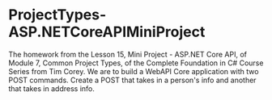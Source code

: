 # ProjectTypes-ASP.NETCoreAPIMiniProject
The homework from the Lesson 15, Mini Project - ASP.NET Core API, of Module 7, Common Project Types, of the Complete Foundation in C# Course Series from Tim Corey. We are to build a WebAPI Core application with two POST commands. Create a POST that takes in a person's info and another that takes in address info.
